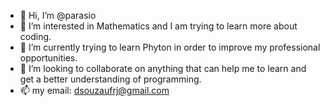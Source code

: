 - 👋 Hi, I’m @parasio
- 👀 I’m interested in Mathematics and I am trying to learn more about coding.
- 🌱 I’m currently trying to learn Phyton in order to improve my professional opportunities. 
- 💞️ I’m looking to collaborate on anything that can help me to learn and get a better understanding of programming.
- 📫 my email: dsouzaufrj@gmail.com

<!---
parasio/parasio is a ✨ special ✨ repository because its `README.md` (this file) appears on your GitHub profile.
You can click the Preview link to take a look at your changes.
--->
